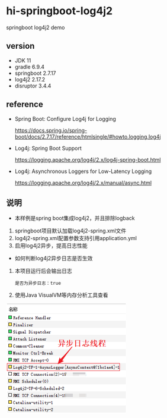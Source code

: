 # hi-springboot-log4j2
springboot log4j2 demo



## version
- JDK 11
- gradle 6.9.4
- springboot 2.7.17
- log4j2 2.17.2
- disruptor 3.4.4

## reference

- Spring Boot: Configure Log4j for Logging

  https://docs.spring.io/spring-boot/docs/2.7.17/reference/htmlsingle/#howto.logging.log4j

- Log4j: Spring Boot Support

  https://logging.apache.org/log4j/2.x/log4j-spring-boot.html

- Log4j: Asynchronous Loggers for Low-Latency Logging

  https://logging.apache.org/log4j/2.x/manual/async.html

## 说明

- 本样例是spring boot集成log4j2，并且排除logback

1. springboot项目默认加载log4j2-spring.xml文件
2. log4j2-spring.xml配置参数支持引用application.yml
3. 启用log4j2异步，提高日志性能



- 如何判断log4j2异步日志是否生效

1. 本项目运行后会输出日志

   ```
   是否为异步日志：true
   ```

   

2. 使用Java VisualVM等内存分析工具查看

![image-20240719090349777](assets/README/image-20240719090349777.png) 



